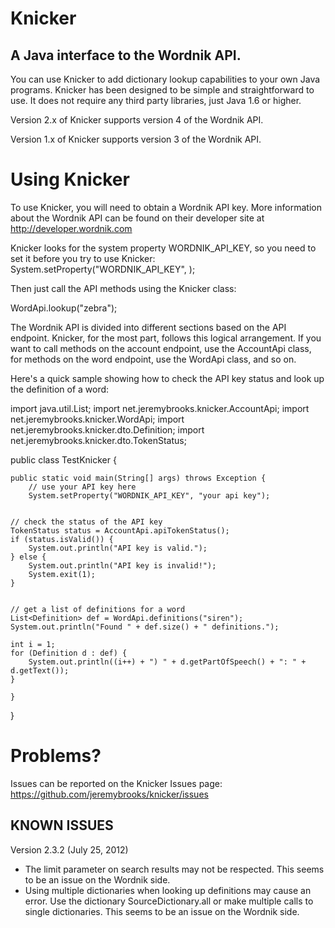 # Knicker
## A Java interface to the Wordnik API.

You can use Knicker to add dictionary lookup capabilities to your own Java
programs. Knicker has been designed to be simple and straightforward to use. It
does not require any third party libraries, just Java 1.6 or higher.

Version 2.x of Knicker supports version 4 of the Wordnik API.

Version 1.x of Knicker supports version 3 of the Wordnik API.

# Using Knicker
To use Knicker, you will need to obtain a Wordnik API key. More information
about the Wordnik API can be found on their developer site at
http://developer.wordnik.com

Knicker looks for the system property WORDNIK_API_KEY, so you need to set it
before you try to use Knicker:
System.setProperty("WORDNIK_API_KEY", <your API key>);

Then just call the API methods using the Knicker class:

WordApi.lookup("zebra");

The Wordnik API is divided into different sections based on the API endpoint.
Knicker, for the most part, follows this logical arrangement. If you want
to call methods on the account endpoint, use the AccountApi class, for methods
on the word endpoint, use the WordApi class, and so on.

Here's a quick sample showing how to check the API key status and look up the
definition of a word:


import java.util.List;
import net.jeremybrooks.knicker.AccountApi;
import net.jeremybrooks.knicker.WordApi;
import net.jeremybrooks.knicker.dto.Definition;
import net.jeremybrooks.knicker.dto.TokenStatus;

public class TestKnicker {


    public static void main(String[] args) throws Exception {
        // use your API key here
        System.setProperty("WORDNIK_API_KEY", "your api key");


	// check the status of the API key
	TokenStatus status = AccountApi.apiTokenStatus();
	if (status.isValid()) {
	    System.out.println("API key is valid.");
	} else {
	    System.out.println("API key is invalid!");
	    System.exit(1);
	}


	// get a list of definitions for a word
	List<Definition> def = WordApi.definitions("siren");
	System.out.println("Found " + def.size() + " definitions.");

	int i = 1;
	for (Definition d : def) {
	    System.out.println((i++) + ") " + d.getPartOfSpeech() + ": " + d.getText());
	}

    }
}

# Problems?
Issues can be reported on the Knicker Issues page: https://github.com/jeremybrooks/knicker/issues

## KNOWN ISSUES
Version 2.3.2 (July 25, 2012)
* The limit parameter on search results may not be respected. This seems to be an issue on the Wordnik side.
* Using multiple dictionaries when looking up definitions may cause an error. Use the dictionary SourceDictionary.all or make multiple calls to single dictionaries. This seems to be an issue on the Wordnik side.

